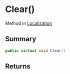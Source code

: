 # Clear()

Method in [Localization](/api/csharp/yarn.unity.localization.md)

## Summary



```csharp
public virtual void Clear()
```

## Returns



